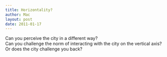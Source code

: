 ```yaml
---
title: Horizontality?
author: Mac
layout: post
date: 2011-01-17
---
```

Can you perceive the city in a different way?  
Can you challenge the norm of interacting with the city on the vertical axis?  
Or does the city challenge you back?